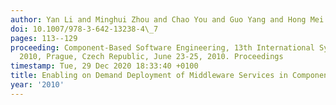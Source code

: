 ```yaml
---
author: Yan Li and Minghui Zhou and Chao You and Guo Yang and Hong Mei
doi: 10.1007/978-3-642-13238-4\_7
pages: 113--129
proceeding: Component-Based Software Engineering, 13th International Symposium, CBSE
  2010, Prague, Czech Republic, June 23-25, 2010. Proceedings
timestamp: Tue, 29 Dec 2020 18:33:40 +0100
title: Enabling on Demand Deployment of Middleware Services in Componentized Middleware
year: '2010'
---
```


